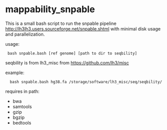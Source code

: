 # mappability_snpable

This is a small bash script to run the snpable pipeline http://lh3lh3.users.sourceforge.net/snpable.shtml with minimal disk usage and parallelization.

usage: 

     bash snpable.bash [ref genome] [path to dir to seqbility]
     
seqbility is from lh3_misc from https://github.com/lh3/misc

example:

      bash snpable.bash hg38.fa /storage/software/lh3_misc/seq/seqbility/

requires in path:
* bwa
* samtools
* gzip
* bgzip
* bedtools
